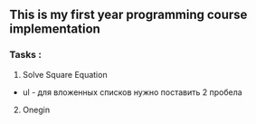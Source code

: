 ## This is my first year programming course implementation

### Tasks :

1. Solve Square Equation
  - ul - для вложенных списков нужно поставить 2 пробела
   
2. Onegin    
